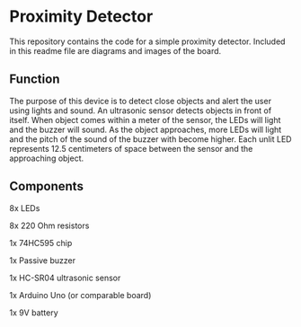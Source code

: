 # Proximity Detector
This repository contains the code for a simple proximity detector. Included in this readme file are diagrams and images of the board.

## Function
The purpose of this device is to detect close objects and alert the user using lights and sound. An ultrasonic sensor detects objects in front of itself. When object comes within a meter of the sensor, the LEDs will light and the buzzer will sound. As the object approaches, more LEDs will light and the pitch of the sound of the buzzer with become higher. Each unlit LED represents 12.5 centimeters of space between the sensor and the approaching object.

## Components
8x LEDs

8x 220 Ohm resistors

1x 74HC595 chip

1x Passive buzzer

1x HC-SR04 ultrasonic sensor

1x Arduino Uno (or comparable board)

1x 9V battery
